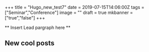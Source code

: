 +++
title =  "Hugo_new_test7"
date = 2019-07-15T14:06:00Z
tags = ["Seminar","Conference"]
image = ""
draft = true
mkbanner = ["true","false"]
+++

** Insert Lead pargraph here **


## New cool posts


